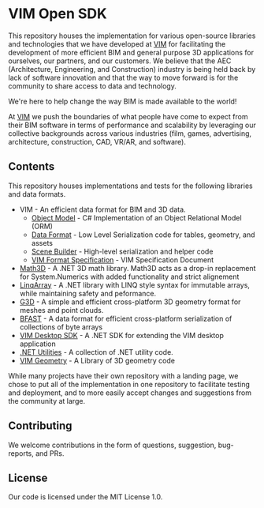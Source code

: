 # VIM Open SDK

This repository houses the implementation for various open-source libraries and technologies that we have developed at [VIM](http://vimaec.com) for facilitating the development of more efficient BIM and general purpose 3D applications for ourselves, our partners, and our customers. We believe that the AEC (Architecture, Engineering, and Construction) industry is being held back by lack of software innovation and that the way to move forward is for the community to share access to data and technology. 

We're here to help change the way BIM is made available to the world!

At [VIM](http://vimaec.com/about) we push the boundaries of what people have come to expect from their BIM software in terms of performance and scalability by leveraging our collective backgrounds across various industries (film, games, advertising, architecture, construction, CAD, VR/AR, and software).

## Contents

This repository houses implementations and tests for the following libraries and data formats. 

* VIM - An efficient data format for BIM and 3D data. 
    * [Object Model](https://github.com/vimaec/open-vim-sdk/tree/main/Open.Vim.Sdk/ObjectModel) - C# Implementation of an Object Relational Model (ORM)
    * [Data Format](https://github.com/vimaec/open-vim-sdk/tree/main/Open.Vim.Sdk/DataFormat) - Low Level Serialization code for tables, geometry, and assets 
    * [Scene Builder](https://github.com/vimaec/open-vim-sdk/tree/main/Open.Vim.Sdk/SceneBuilder) - High-level serialization and helper code
    * [VIM Format Specification](https://github.com/vimaec/vim) - VIM Specification Document
* [Math3D](https://github.com/vimaec/open-vim-sdk/tree/main/Open.Vim.Sdk/Math3d) - A .NET 3D math library. Math3D acts as a drop-in replacement for System.Numerics with added functionality and strict alignement     
* [LinqArray](https://github.com/vimaec/open-vim-sdk/tree/main/Open.Vim.Sdk/LinqArray) - A .NET library with LINQ style syntax for immutable arrays, while maintaining safety and peformance.     
* [G3D](https://github.com/vimaec/open-vim-sdk/tree/main/Open.Vim.Sdk/LinqArray) - A simple and efficient cross-platform 3D geometry format for meshes and point clouds. 
* [BFAST](https://github.com/vimaec/open-vim-sdk/tree/main/Open.Vim.Sdk/BFast) - A data format for efficient cross-platform serialization of collections of byte arrays
* [VIM Desktop SDK](https://github.com/vimaec/open-vim-sdk/tree/main/Open.Vim.Sdk/Desktop.Sample.Plugin) - A .NET SDK for extending the VIM desktop application 
* [.NET Utilities](https://github.com/vimaec/open-vim-sdk/tree/main/Open.Vim.Sdk/DotNetUtilities) - A collection of .NET utility code. 
* [VIM Geometry](https://github.com/vimaec/open-vim-sdk/tree/main/Open.Vim.Sdk/Geometry) - A Library of 3D geometry code

While many projects have their own repository with a landing page, we chose to put all of the implementation in one repository to facilitate testing and deployment, and to more easily accept changes and suggestions from the community at large. 

## Contributing 

We welcome contributions in the form of questions, suggestion, bug-reports, and PRs. 

## License

Our code is licensed under the MIT License 1.0. 
